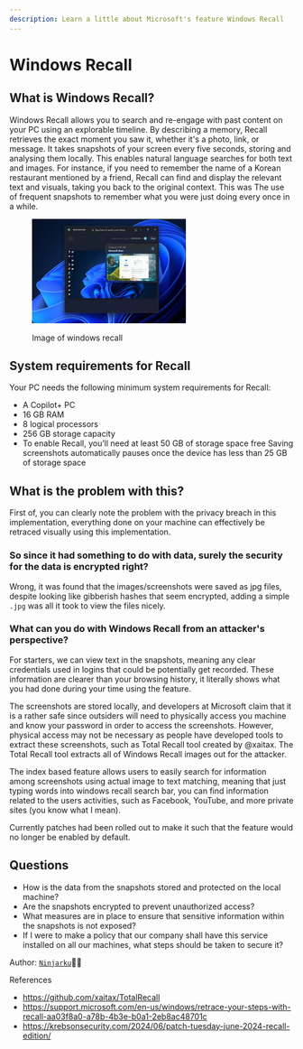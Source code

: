 ```yaml
---
description: Learn a little about Microsoft's feature Windows Recall
---
```


# Windows Recall

## What is Windows Recall?

Windows Recall allows you to search and re-engage with past content on your PC using an explorable timeline. By describing a memory, Recall retrieves the exact moment you saw it, whether it's a photo, link, or message. It takes snapshots of your screen every five seconds, storing and analysing them locally. This enables natural language searches for both text and images. For instance, if you need to remember the name of a Korean restaurant mentioned by a friend, Recall can find and display the relevant text and visuals, taking you back to the original context. This was The use of frequent snapshots to remember what you were just doing every once in a while.

<figure><img src="../.gitbook/assets/Pasted image 20240711232012.png" alt=""><figcaption><p>Image of windows recall</p></figcaption></figure>

## System requirements for Recall

Your PC needs the following minimum system requirements for Recall:

* A Copilot+ PC
* 16 GB RAM
* 8 logical processors
* 256 GB storage capacity
* To enable Recall, you’ll need at least 50 GB of storage space free Saving screenshots automatically pauses once the device has less than 25 GB of storage space

## What is the problem with this?

First of, you can clearly note the problem with the privacy breach in this implementation, everything done on your machine can effectively be retraced visually using this implementation.

### So since it had something to do with data, surely the security for the data is encrypted right?

Wrong, it was found that the images/screenshots were saved as jpg files, despite looking like gibberish hashes that seem encrypted, adding a simple `.jpg` was all it took to view the files nicely.

### What can you do with Windows Recall from an attacker's perspective?

For starters, we can view text in the snapshots, meaning any clear credentials used in logins that could be potentially get recorded. These information are clearer than your browsing history, it literally shows what you had done during your time using the feature.

The screenshots are stored locally, and developers at Microsoft claim that it is a rather safe since outsiders will need to physically access you machine and know your password in order to access the screenshots. However, physical access may not be necessary as people have developed tools to extract these screenshots, such as Total Recall tool created by @xaitax. The Total Recall tool extracts all of Windows Recall images out for the attacker.

The index based feature allows users to easily search for information among screenshots using actual image to text matching, meaning that just typing words into windows recall search bar, you can find information related to the users activities, such as Facebook, YouTube, and more private sites (you know what I mean).

Currently patches had been rolled out to make it such that the feature would no longer be enabled by default.

## Questions

* How is the data from the snapshots stored and protected on the local machine?
* Are the snapshots encrypted to prevent unauthorized access?
* What measures are in place to ensure that sensitive information within the snapshots is not exposed?
* If I were to make a policy that our company shall have this service installed on all our machines, what steps should be taken to secure it?

Author: [`Ninjarku`](https://github.com/Ninjarku)🐱‍👤



References

* https://github.com/xaitax/TotalRecall
* https://support.microsoft.com/en-us/windows/retrace-your-steps-with-recall-aa03f8a0-a78b-4b3e-b0a1-2eb8ac48701c
* https://krebsonsecurity.com/2024/06/patch-tuesday-june-2024-recall-edition/
